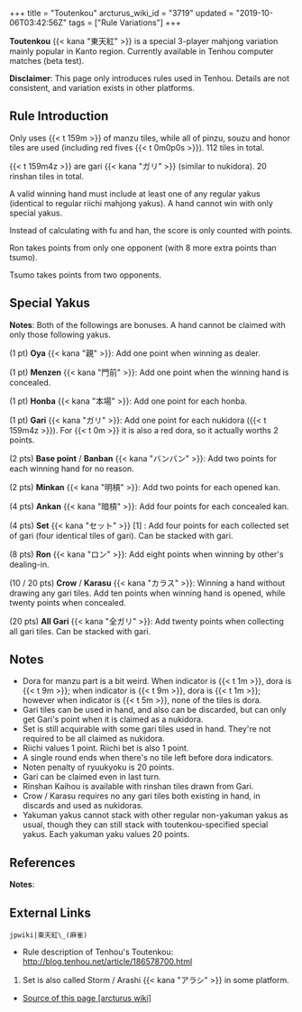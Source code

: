 +++
title = "Toutenkou"
arcturus_wiki_id = "3719"
updated = "2019-10-06T03:42:56Z"
tags = ["Rule Variations"]
+++

**Toutenkou** {{< kana "東天紅" >}} is a special 3-player mahjong variation mainly popular in Kanto
region. Currently available in Tenhou computer matches (beta test).

**Disclaimer**: This page only introduces rules used in Tenhou. Details are not consistent, and
variation exists in other platforms.

## Rule Introduction

Only uses {{< t 159m >}} of manzu tiles, while all of pinzu, souzu and honor tiles are used
(including red fives {{< t 0m0p0s >}}). 112 tiles in total.

{{< t 159m4z >}} are gari {{< kana "ガリ" >}} (similar to nukidora). 20 rinshan tiles in total.

A valid winning hand must include at least one of any regular yakus (identical to regular riichi
mahjong yakus). A hand cannot win with only special yakus.

Instead of calculating with fu and han, the score is only counted with points.

Ron takes points from only one opponent (with 8 more extra points than tsumo).

Tsumo takes points from two opponents.

## Special Yakus

**Notes**: Both of the followings are bonuses. A hand cannot be claimed with only those following
yakus.

(1 pt) **Oya** {{< kana "親" >}}: Add one point when winning as dealer.

(1 pt) **Menzen** {{< kana "門前" >}}: Add one point when the winning hand is concealed.

(1 pt) **Honba** {{< kana "本場" >}}: Add one point for each honba.

(1 pt) **Gari** {{< kana "ガリ" >}}: Add one point for each nukidora ({{< t 159m4z >}}). For
{{< t 0m >}} it is also a red dora, so it actually worths 2 points.

(2 pts) **Base point** / **Banban** {{< kana "バンバン" >}}: Add two points for each winning hand
for no reason.

(2 pts) **Minkan** {{< kana "明槓" >}}: Add two points for each opened kan.

(4 pts) **Ankan** {{< kana "暗槓" >}}: Add four points for each concealed kan.

(4 pts) **Set** {{< kana "セット" >}} \[1\] : Add four points for each collected set of gari (four
identical tiles of gari). Can be stacked with gari.

(8 pts) **Ron** {{< kana "ロン" >}}: Add eight points when winning by other's dealing-in.

(10 / 20 pts) **Crow** / **Karasu** {{< kana "カラス" >}}: Winning a hand without drawing any gari
tiles. Add ten points when winning hand is opened, while twenty points when concealed.

(20 pts) **All Gari** {{< kana "全ガリ" >}}: Add twenty points when collecting all gari tiles. Can
be stacked with gari.

## Notes

- Dora for manzu part is a bit weird. When indicator is {{< t 1m >}}, dora is {{< t 9m >}}; when
  indicator is {{< t 9m >}}, dora is {{< t 1m >}}; however when indicator is {{< t 5m >}}, none of
  the tiles is dora.
- Gari tiles can be used in hand, and also can be discarded, but can only get Gari's point when it
  is claimed as a nukidora.
- Set is still acquirable with some gari tiles used in hand. They're not required to be all claimed
  as nukidora.
- Riichi values 1 point. Riichi bet is also 1 point.
- A single round ends when there's no tile left before dora indicators.
- Noten penalty of ryuukyoku is 20 points.
- Gari can be claimed even in last turn.
- Rinshan Kaihou is available with rinshan tiles drawn from Gari.
- Crow / Karasu requires no any gari tiles both existing in hand, in discards and used as nukidoras.
- Yakuman yakus cannot stack with other regular non-yakuman yakus as usual, though they can still
  stack with toutenkou-specified special yakus. Each yakuman yaku values 20 points.

## References

<references/>

**Notes**:

<references group="note"/>

## External Links

`jpwiki|東天紅\_(麻雀)`

- Rule description of Tenhou's Toutenkou: <http://blog.tenhou.net/article/186578700.html>

<!-- end list -->

1.  Set is also called Storm / Arashi {{< kana "アラシ" >}} in some platform.

- [Source of this page [arcturus wiki]](http://arcturus.su/wiki/Toutenkou)
